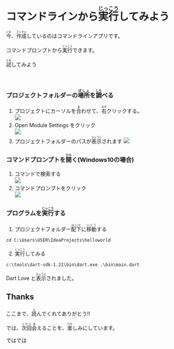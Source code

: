 # コマンドラインから<ruby>実行<rt>じっこう</rt></ruby>してみよう

<ruby>今<rt>いま</rt></ruby>、<ruby>作成<rt>さくせい</rt></ruby>しているのはコマンドラインアプリです。

コマンドプロンプトから<ruby>実行<rt>じっこう</rt></ruby>できます。

<ruby>試<rt>ため</rt></ruby>してみよう



　　
### プロジェクトフォルダーの<ruby>場所<rt>ばしょ</rt></ruby>を<ruby>調<rt>しら</rt></ruby>べる

1. プロジェクトにカーソルを<ruby>合<rt>あ</rt></ruby>わせて、<ruby>右<rt>みぎ</rt></ruby>クリックする。  
  ![](v001.png)   
2. Open Module Settings をクリック  
![](v002.png)
3. プロジェクトフォルダーのパスが<ruby>表示<rt>ひょうじ</rt></ruby>されます
![](v003.png)

### コマンドプロンプトを<ruby>開<rt>ひら</rt></ruby>く(Windows10の場合)
1. コマンドで検索する  
![](v004.png)
2. コマンドプロンプトをクリック  
![](v005.png)

### プログラムを<ruby>実行<rt>じっこう</rt></ruby>する
1. プロジェクトフォルダー<ruby>配下<rt>はいか</rt></ruby>に<ruby>移動<rt>いどう</rt></ruby>する  
```
cd C:\Users\USER\IdeaProjects\helloworld
```
2. <ruby>実行<rt>じっこう</rt></ruby>してみる  
```
c:\tools\dart-sdk-1.21\bin\dart.exe .\bin\main.dart
```
Dart Love と<ruby>表示<rt>ひょうじ</rt></ruby>されました。



## Thanks

ここまで、<ruby>読<rt>よ</rt></ruby>んでくれてありがとう!!

では、<ruby>次回<rt>じかい</rt><ruby><ruby>会<rt>あ</rt></ruby>えることを、<ruby>楽<rt>たの</rt></ruby>しみにしています。

ではでは
